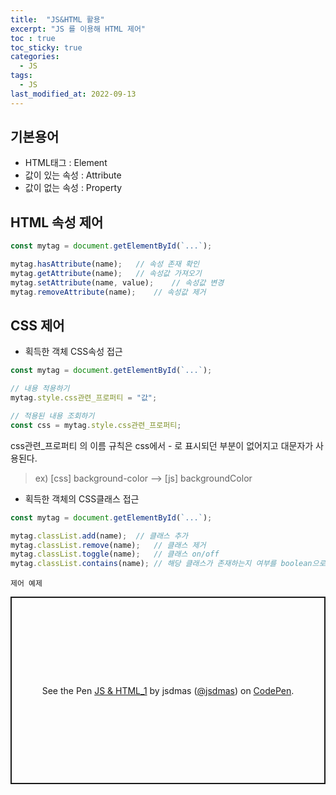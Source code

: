 ```yaml
---
title:  "JS&HTML 활용"
excerpt: "JS 를 이용해 HTML 제어"
toc : true
toc_sticky: true
categories:
  - JS
tags:
  - JS
last_modified_at: 2022-09-13
---
```

## 기본용어
- HTML태그 : Element
- 값이 있는 속성 : Attribute
- 값이 없는 속성 : Property

## HTML 속성 제어
```js
const mytag = document.getElementById(`...`);

mytag.hasAttribute(name);   // 속성 존재 확인
mytag.getAttribute(name);   // 속성값 가져오기
mytag.setAttribute(name, value);    // 속성값 변경
mytag.removeAttribute(name);    // 속성값 제거
```
## CSS 제어
- 획득한 객체 CSS속성 접근  

```js
const mytag = document.getElementById(`...`);

// 내용 적용하기
mytag.style.css관련_프로퍼티 = "값";

// 적용된 내용 조회하기
const css = mytag.style.css관련_프로퍼티;
```
css관련_프로퍼티 의 이름 규칙은 css에서 - 로 표시되던 부분이 없어지고 대문자가 사용된다.  
> ex) [css] background-color --> [js] backgroundColor
  
- 획득한 객체의 CSS클래스 접근
```js
const mytag = document.getElementById(`...`);

mytag.classList.add(name);  // 클래스 추가
mytag.classList.remove(name);   // 클래스 제거
mytag.classList.toggle(name);   // 클래스 on/off
mytag.classList.contains(name); // 해당 클래스가 존재하는지 여부를 boolean으로 반환.
```
  
`제어 예제`  

<p class="codepen" data-height="300" data-default-tab="html,result" data-slug-hash="xxjEWbE" data-user="jsdmas" style="height: 300px; box-sizing: border-box; display: flex; align-items: center; justify-content: center; border: 2px solid; margin: 1em 0; padding: 1em;">
  <span>See the Pen <a href="https://codepen.io/jsdmas/pen/xxjEWbE">
  JS &amp; HTML_1</a> by jsdmas (<a href="https://codepen.io/jsdmas">@jsdmas</a>)
  on <a href="https://codepen.io">CodePen</a>.</span>
</p>
<script async src="https://cpwebassets.codepen.io/assets/embed/ei.js"></script>

